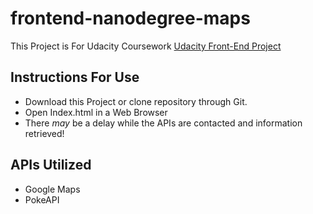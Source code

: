 # frontend-nanodegree-maps
This Project is For Udacity Coursework [Udacity Front-End Project](https://github.com/udacity/)

## Instructions For Use
* Download this Project or clone repository through Git.
* Open Index.html in a Web Browser
* There _may_ be a delay while the APIs are contacted and information retrieved!

## APIs Utilized
* Google Maps
* PokeAPI 
